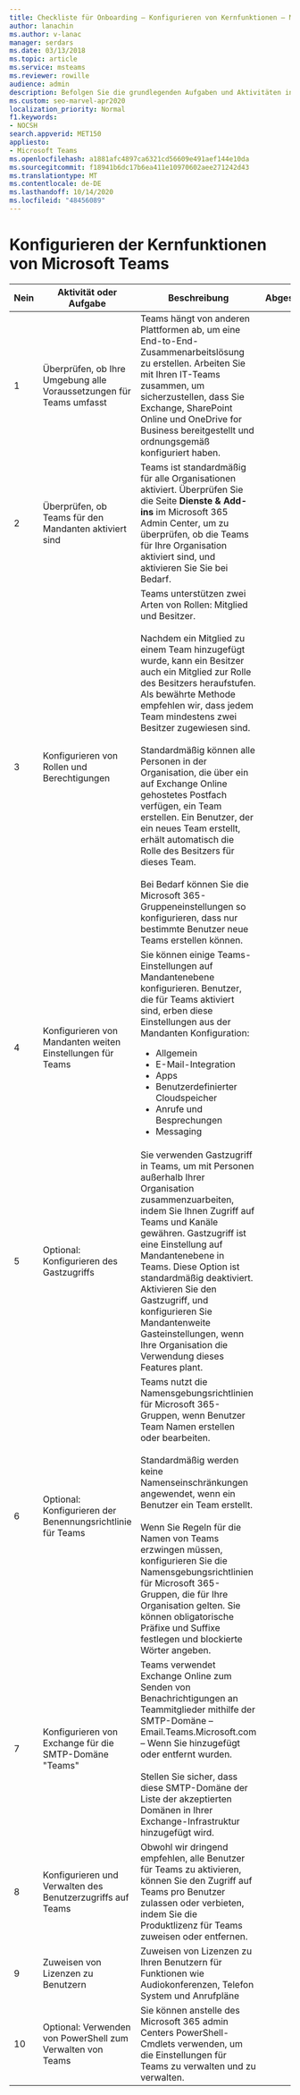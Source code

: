 ```yaml
---
title: Checkliste für Onboarding – Konfigurieren von Kernfunktionen – Microsoft Teams
author: lanachin
ms.author: v-lanac
manager: serdars
ms.date: 03/13/2018
ms.topic: article
ms.service: msteams
ms.reviewer: rowille
audience: admin
description: Befolgen Sie die grundlegenden Aufgaben und Aktivitäten in dieser Checkliste, wenn Sie Teams für Ihre Organisation konfigurieren.
ms.custom: seo-marvel-apr2020
localization_priority: Normal
f1.keywords:
- NOCSH
search.appverid: MET150
appliesto:
- Microsoft Teams
ms.openlocfilehash: a1881afc4897ca6321cd56609e491aef144e10da
ms.sourcegitcommit: f18941b6dc17b6ea411e10970602aee271242d43
ms.translationtype: MT
ms.contentlocale: de-DE
ms.lasthandoff: 10/14/2020
ms.locfileid: "48456089"
---
```

# <a name="configure-microsoft-teams-core-capabilities"></a>Konfigurieren der Kernfunktionen von Microsoft Teams

| Nein | Aktivität oder Aufgabe | Beschreibung | Abgeschlossen? | Weitere Informationen |
|----|-----------------------------------------------------------------|--------------------------------------------------------------------------------------------------------------------------------------------------------------------------------------------------------------------------------------------------------------------------------------------------------------------------------------------------------------------------------------------------------------------------------------------------------------------------------------------------------------------------------------------|------------|---------------------------------------------------------------------------------------------------------------------------------------------------------------------------------------------------------------------------------------------------------------------------------------------------------------------------------------------------------------------------------------|
| 1  | Überprüfen, ob Ihre Umgebung alle Voraussetzungen für Teams umfasst | Teams hängt von anderen Plattformen ab, um eine End-to-End-Zusammenarbeitslösung zu erstellen. Arbeiten Sie mit Ihren IT-Teams zusammen, um sicherzustellen, dass Sie Exchange, SharePoint Online und OneDrive for Business bereitgestellt und ordnungsgemäß konfiguriert haben. | | [Interaktion von SharePoint Online und OneDrive for Business mit Microsoft Teams](sharepoint-onedrive-interact.md) <br/><br/>[Interaktion von Exchange und Microsoft Teams](exchange-teams-interact.md) |
| 2  | Überprüfen, ob Teams für den Mandanten aktiviert sind | Teams ist standardmäßig für alle Organisationen aktiviert. Überprüfen Sie die Seite **Dienste & Add-ins** im Microsoft 365 Admin Center, um zu überprüfen, ob die Teams für Ihre Organisation aktiviert sind, und aktivieren Sie Sie bei Bedarf. | | [Einrichten von Microsoft Teams in Microsoft 365 oder Office 365](office-365-set-up.md) |
| 3  | Konfigurieren von Rollen und Berechtigungen | Teams unterstützen zwei Arten von Rollen: Mitglied und Besitzer. <br/><br/>Nachdem ein Mitglied zu einem Team hinzugefügt wurde, kann ein Besitzer auch ein Mitglied zur Rolle des Besitzers heraufstufen. Als bewährte Methode empfehlen wir, dass jedem Team mindestens zwei Besitzer zugewiesen sind. <br/><br/>Standardmäßig können alle Personen in der Organisation, die über ein auf Exchange Online gehostetes Postfach verfügen, ein Team erstellen. Ein Benutzer, der ein neues Team erstellt, erhält automatisch die Rolle des Besitzers für dieses Team. <br/><br/>Bei Bedarf können Sie die Microsoft 365-Gruppeneinstellungen so konfigurieren, dass nur bestimmte Benutzer neue Teams erstellen können. | | [Zuweisen von Rollen und Berechtigungen in Microsoft Teams](assign-roles-permissions.md) <br/><br/>[Microsoft 365-Gruppen und Microsoft Teams](office-365-groups.md) <br/><br/>[Verwalten von Personen, die Microsoft 365-Gruppen erstellen können](https://support.office.com/article/Manage-who-can-create-Office-365-Groups-4c46c8cb-17d0-44b5-9776-005fced8e618) |
| 4  | Konfigurieren von Mandanten weiten Einstellungen für Teams | Sie können einige Teams-Einstellungen auf Mandantenebene konfigurieren. Benutzer, die für Teams aktiviert sind, erben diese Einstellungen aus der Mandanten Konfiguration:<ul><li>Allgemein</li><li>E-Mail-Integration</li><li>Apps</li><li>Benutzerdefinierter Cloudspeicher</li><li>Anrufe und Besprechungen</li><li>Messaging</li></ul>| | [Verwalten von Microsoft Teams-Einstellungen in Ihrer Organisation](enable-features-office-365.md) |
| 5  | Optional: Konfigurieren des Gastzugriffs | Sie verwenden Gastzugriff in Teams, um mit Personen außerhalb Ihrer Organisation zusammenzuarbeiten, indem Sie Ihnen Zugriff auf Teams und Kanäle gewähren. Gastzugriff ist eine Einstellung auf Mandantenebene in Teams. Diese Option ist standardmäßig deaktiviert. <br/>Aktivieren Sie den Gastzugriff, und konfigurieren Sie Mandantenweite Gasteinstellungen, wenn Ihre Organisation die Verwendung dieses Features plant. | | [Gastzugriff in Microsoft Teams](guest-access.md) |
| 6  | Optional: Konfigurieren der Benennungsrichtlinie für Teams | Teams nutzt die Namensgebungsrichtlinien für Microsoft 365-Gruppen, wenn Benutzer Team Namen erstellen oder bearbeiten. <br/><br/>Standardmäßig werden keine Namenseinschränkungen angewendet, wenn ein Benutzer ein Team erstellt. <br/><br/>Wenn Sie Regeln für die Namen von Teams erzwingen müssen, konfigurieren Sie die Namensgebungsrichtlinien für Microsoft 365-Gruppen, die für Ihre Organisation gelten. Sie können obligatorische Präfixe und Suffixe festlegen und blockierte Wörter angeben. | | [Planen von Microsoft 365-Gruppen beim Erstellen von Teams in Microsoft Teams](plan-office-365-groups.md) <br/><br/>[Benennungsrichtlinie für Microsoft 365-Gruppen](https://support.office.com/article/Office-365-Groups-naming-policy-6ceca4d3-cad1-4532-9f0f-d469dfbbb552) |
| 7  | Konfigurieren von Exchange für die SMTP-Domäne "Teams" | Teams verwendet Exchange Online zum Senden von Benachrichtigungen an Teammitglieder mithilfe der SMTP-Domäne – Email.Teams.Microsoft.com – Wenn Sie hinzugefügt oder entfernt wurden. <br/><br/>Stellen Sie sicher, dass diese SMTP-Domäne der Liste der akzeptierten Domänen in Ihrer Exchange-Infrastruktur hinzugefügt wird. | | [Erstellen sicherer Absenderlisten in Exchange](https://docs.microsoft.com/microsoft-365/security/office-365-security/create-safe-sender-lists-in-office-365?view=o365-worldwide) |
| 8  | Konfigurieren und Verwalten des Benutzerzugriffs auf Teams | Obwohl wir dringend empfehlen, alle Benutzer für Teams zu aktivieren, können Sie den Zugriff auf Teams pro Benutzer zulassen oder verbieten, indem Sie die Produktlizenz für Teams zuweisen oder entfernen. | | [Verwalten des Benutzerzugriffs auf Microsoft Teams](user-access.md) |
| 9  | Zuweisen von Lizenzen zu Benutzern | Zuweisen von Lizenzen zu Ihren Benutzern für Funktionen wie Audiokonferenzen, Telefon System und Anrufpläne | | [Zuweisen von Microsoft Teams-Add-on-Lizenzen](teams-add-on-licensing/assign-teams-add-on-licenses.md)|
| 10 | Optional: Verwenden von PowerShell zum Verwalten von Teams | Sie können anstelle des Microsoft 365 admin Centers PowerShell-Cmdlets verwenden, um die Einstellungen für Teams zu verwalten und zu verwalten. | | [PowerShell für Microsoft Teams](https://docs.microsoft.com/powershell/module/teams/?view=teams-ps) |
